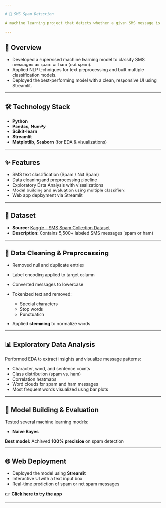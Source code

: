 ```yaml
---

# 📩 SMS Spam Detection

A machine learning project that detects whether a given SMS message is **spam or not spam**. The model is built using **Python** and deployed using **Streamlit** for an interactive web interface.

---
```


## 🧠 Overview

* Developed a supervised machine learning model to classify SMS messages as spam or ham (not spam).
* Applied NLP techniques for text preprocessing and built multiple classification models.
* Deployed the best-performing model with a clean, responsive UI using Streamlit.

---

## 🛠️ Technology Stack

* **Python**
* **Pandas**, **NumPy**
* **Scikit-learn**
* **Streamlit**
* **Matplotlib**, **Seaborn** (for EDA & visualizations)

---

## ✨ Features

* SMS text classification (Spam / Not Spam)
* Data cleaning and preprocessing pipeline
* Exploratory Data Analysis with visualizations
* Model building and evaluation using multiple classifiers
* Web app deployment via Streamlit

---

## 📂 Dataset

* **Source:** [Kaggle - SMS Spam Collection Dataset](https://www.kaggle.com/datasets/uciml/sms-spam-collection-dataset)
* **Description:** Contains 5,500+ labeled SMS messages (spam or ham)

---

## 🧹 Data Cleaning & Preprocessing

* Removed null and duplicate entries
* Label encoding applied to target column
* Converted messages to lowercase
* Tokenized text and removed:

  * Special characters
  * Stop words
  * Punctuation
* Applied **stemming** to normalize words

---

## 📊 Exploratory Data Analysis

Performed EDA to extract insights and visualize message patterns:

* Character, word, and sentence counts
* Class distribution (spam vs. ham)
* Correlation heatmaps
* Word clouds for spam and ham messages
* Most frequent words visualized using bar plots

---

## 🤖 Model Building & Evaluation

Tested several machine learning models:

* **Naive Bayes**

**Best model:** Achieved **100% precision** on spam detection.

---

## 🌐 Web Deployment

* Deployed the model using **Streamlit**
* Interactive UI with a text input box
* Real-time prediction of spam or not spam messages

👉 [**Click here to try the app**](https://sms-spam-app.streamlit.app/)

---


